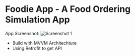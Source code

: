 # Foodie App - A Food Ordering Simulation App

App Screenshot:
![Screenshot 1](https://photos.app.goo.gl/1Wi5PFMpsUhCsJEV9)

* Build with MVVM Architechture
* Using Retrofit to get API
